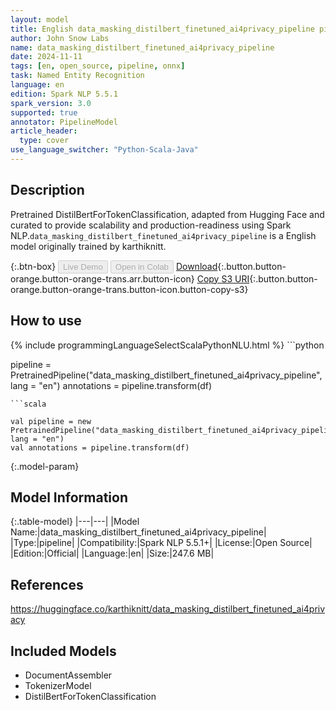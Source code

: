 ```yaml
---
layout: model
title: English data_masking_distilbert_finetuned_ai4privacy_pipeline pipeline DistilBertForTokenClassification from karthiknitt
author: John Snow Labs
name: data_masking_distilbert_finetuned_ai4privacy_pipeline
date: 2024-11-11
tags: [en, open_source, pipeline, onnx]
task: Named Entity Recognition
language: en
edition: Spark NLP 5.5.1
spark_version: 3.0
supported: true
annotator: PipelineModel
article_header:
  type: cover
use_language_switcher: "Python-Scala-Java"
---
```


## Description

Pretrained DistilBertForTokenClassification, adapted from Hugging Face and curated to provide scalability and production-readiness using Spark NLP.`data_masking_distilbert_finetuned_ai4privacy_pipeline` is a English model originally trained by karthiknitt.

{:.btn-box}
<button class="button button-orange" disabled>Live Demo</button>
<button class="button button-orange" disabled>Open in Colab</button>
[Download](https://s3.amazonaws.com/auxdata.johnsnowlabs.com/public/models/data_masking_distilbert_finetuned_ai4privacy_pipeline_en_5.5.1_3.0_1731327030313.zip){:.button.button-orange.button-orange-trans.arr.button-icon}
[Copy S3 URI](s3://auxdata.johnsnowlabs.com/public/models/data_masking_distilbert_finetuned_ai4privacy_pipeline_en_5.5.1_3.0_1731327030313.zip){:.button.button-orange.button-orange-trans.button-icon.button-copy-s3}

## How to use



<div class="tabs-box" markdown="1">
{% include programmingLanguageSelectScalaPythonNLU.html %}
```python

pipeline = PretrainedPipeline("data_masking_distilbert_finetuned_ai4privacy_pipeline", lang = "en")
annotations =  pipeline.transform(df)   

```
```scala

val pipeline = new PretrainedPipeline("data_masking_distilbert_finetuned_ai4privacy_pipeline", lang = "en")
val annotations = pipeline.transform(df)

```
</div>

{:.model-param}
## Model Information

{:.table-model}
|---|---|
|Model Name:|data_masking_distilbert_finetuned_ai4privacy_pipeline|
|Type:|pipeline|
|Compatibility:|Spark NLP 5.5.1+|
|License:|Open Source|
|Edition:|Official|
|Language:|en|
|Size:|247.6 MB|

## References

https://huggingface.co/karthiknitt/data_masking_distilbert_finetuned_ai4privacy

## Included Models

- DocumentAssembler
- TokenizerModel
- DistilBertForTokenClassification